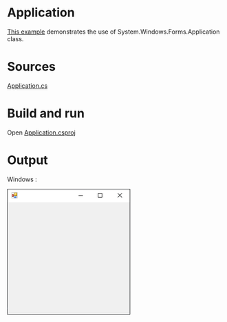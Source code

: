# Application

[This example](.) demonstrates the use of System.Windows.Forms.Application class.

# Sources

[Application.cs](Application.cs)

# Build and run

Open [Application.csproj](Application.csproj)

# Output

Windows :

![GitHub Logo](../../docs/Pictures/Forms/Application.png)
